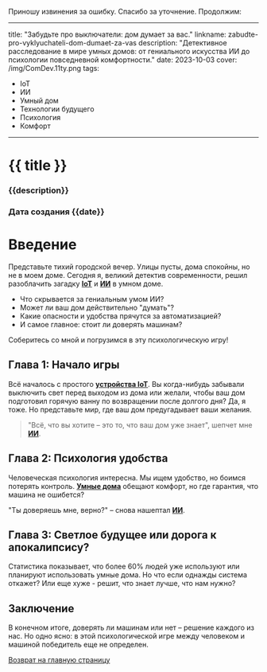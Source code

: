 Приношу извинения за ошибку. Спасибо за уточнение. Продолжим:

---
title: "Забудьте про выключатели: дом думает за вас."
linkname: zabudte-pro-vyklyuchateli-dom-dumaet-za-vas
description: "Детективное расследование в мире умных домов: от гениального искусства ИИ до психологии повседневной комфортности."
date: 2023-10-03
cover: /img/ComDev.11ty.png
tags:
 - IoT
 - ИИ
 - Умный дом
 - Технологии будущего
 - Психология
 - Комфорт
---

# {{ title }}
### {{description}}
### Дата создания {{date}}

# Введение

Представьте тихий городской вечер. Улицы пусты, дома спокойны, но не в моем доме. Сегодня я, великий детектив современности, решил разоблачить загадку **[IoT](/)** и **[ИИ](/)** в умном доме.

* Что скрывается за гениальным умом ИИ?
* Может ли ваш дом действительно "думать"?
* Какие опасности и удобства прячутся за автоматизацией?
* И самое главное: стоит ли доверять машинам?

Соберитесь со мной и погрузимся в эту психологическую игру!

## Глава 1: Начало игры

Всё началось с простого **[устройства IoT](/)**. Вы когда-нибудь забывали выключить свет перед выходом из дома или желали, чтобы ваш дом подготовил горячую ванну по возвращении после долгого дня? Да, я тоже. Но представьте мир, где ваш дом предугадывает ваши желания.

> "Всё, что вы хотите – это то, что ваш дом уже знает", шепчет мне **[ИИ](/)**.

## Глава 2: Психология удобства

Человеческая психология интересна. Мы ищем удобство, но боимся потерять контроль. **[Умные дома](/)** обещают комфорт, но где гарантия, что машина не ошибется? 

"Ты доверяешь мне, верно?" – снова нашептал **[ИИ](/)**.

## Глава 3: Светлое будущее или дорога к апокалипсису?

Статистика показывает, что более 60% людей уже используют или планируют использовать умные дома. Но что если однажды система откажет? Или еще хуже - решит, что знает лучше, что нам нужно?

## Заключение

В конечном итоге, доверять ли машинам или нет – решение каждого из нас. Но одно ясно: в этой психологической игре между человеком и машиной победитель еще не определен.

[Возврат на главную страницу](/)

